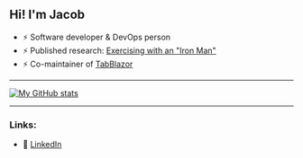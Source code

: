 ## Hi! I'm Jacob

- ⚡ Software developer & DevOps person
- ⚡ Published research: [Exercising with an "Iron Man"](https://ieeexplore.ieee.org/abstract/document/9223552)
- ⚡ Co-maintainer of [TabBlazor](https://tabblazor.com/)

---

[![My GitHub stats](https://github-readme-stats.vercel.app/api?username=jacobpihl&hide=stars,issues&count_private=true&theme=nord)](https://github-readme-stats.vercel.app/)

---

### Links:

- 🏮 [LinkedIn][linkedin]


[linkedin]: https://www.linkedin.com/in/jacob-pihl-3ba72a141/
